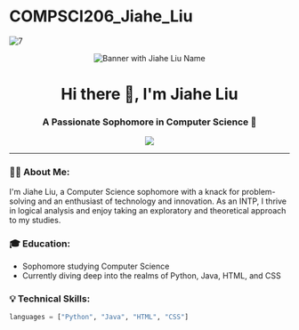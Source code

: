 # COMPSCI206_Jiahe_Liu
![7](https://github.com/Rising-Stars-by-Sunshine/COMPSCI206_Jiahe_Liu/assets/124045985/b5848067-949b-404a-8777-80a0071e0249)
<p align="center">
  <img src="https://raw.githubusercontent.com/username/repo/branch/header-image.png" alt="Banner with Jiahe Liu Name">
</p>

<h1 align="center">Hi there 👋, I'm Jiahe Liu</h1>

<h3 align="center">A Passionate Sophomore in Computer Science 🚀</h3>

<p align="center">
  <a href="https://github.com/username">
    <img src="https://img.shields.io/github/followers/username?label=Follow&style=social">
  </a>
</p>

---

### 👨‍💻 About Me:
I'm Jiahe Liu, a Computer Science sophomore with a knack for problem-solving and an enthusiast of technology and innovation. As an INTP, I thrive in logical analysis and enjoy taking an exploratory and theoretical approach to my studies.

### 🎓 Education:
- Sophomore studying Computer Science
- Currently diving deep into the realms of Python, Java, HTML, and CSS

### 💡 Technical Skills:

```python
languages = ["Python", "Java", "HTML", "CSS"]
